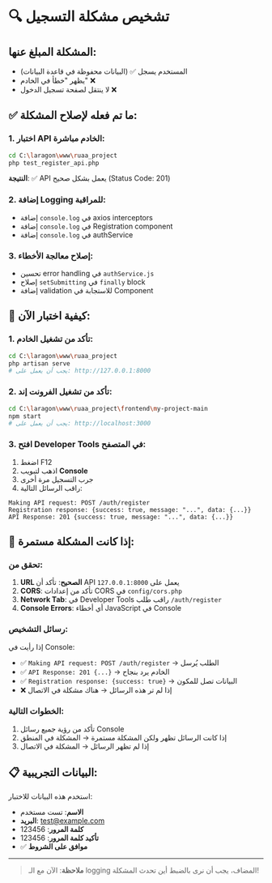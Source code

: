 # 🔍 تشخيص مشكلة التسجيل

## المشكلة المبلغ عنها:
- المستخدم يسجل ✅ (البيانات محفوظة في قاعدة البيانات)
- يظهر "خطأ في الخادم" ❌
- لا ينتقل لصفحة تسجيل الدخول ❌

## ✅ ما تم فعله لإصلاح المشكلة:

### 1. اختبار API الخادم مباشرة:
```bash
cd C:\laragon\www\ruaa_project
php test_register_api.php
```
**النتيجة**: ✅ API يعمل بشكل صحيح (Status Code: 201)

### 2. إضافة Logging للمراقبة:
- إضافة `console.log` في axios interceptors
- إضافة `console.log` في Registration component
- إضافة `console.log` في authService

### 3. إصلاح معالجة الأخطاء:
- تحسين error handling في `authService.js`
- إصلاح `setSubmitting` في `finally` block
- إضافة validation للاستجابة في Component

## 🔧 كيفية اختبار الآن:

### 1. تأكد من تشغيل الخادم:
```bash
cd C:\laragon\www\ruaa_project
php artisan serve
# يجب أن يعمل على: http://127.0.0.1:8000
```

### 2. تأكد من تشغيل الفرونت إند:
```bash
cd C:\laragon\www\ruaa_project\frontend\my-project-main
npm start
# يجب أن يعمل على: http://localhost:3000
```

### 3. افتح Developer Tools في المتصفح:
1. اضغط F12
2. اذهب لتبويب **Console**
3. جرب التسجيل مرة أخرى
4. راقب الرسائل التالية:

```
Making API request: POST /auth/register
Registration response: {success: true, message: "...", data: {...}}
API Response: 201 {success: true, message: "...", data: {...}}
```

## 🚨 إذا كانت المشكلة مستمرة:

### تحقق من:

1. **URL الصحيح**: تأكد أن API يعمل على `127.0.0.1:8000`
2. **CORS**: تأكد من إعدادات CORS في `config/cors.php`
3. **Network Tab**: في Developer Tools راقب طلب `/auth/register`
4. **Console Errors**: أي أخطاء JavaScript في Console

### رسائل التشخيص:

إذا رأيت في Console:
- ✅ `Making API request: POST /auth/register` → الطلب يُرسل
- ✅ `API Response: 201 {...}` → الخادم يرد بنجاح
- ✅ `Registration response: {success: true}` → البيانات تصل للمكون
- ❌ إذا لم تر هذه الرسائل → هناك مشكلة في الاتصال

### الخطوات التالية:
1. تأكد من رؤية جميع رسائل Console
2. إذا كانت الرسائل تظهر ولكن المشكلة مستمرة → المشكلة في المنطق
3. إذا لم تظهر الرسائل → المشكلة في الاتصال

## 📋 البيانات التجريبية:
استخدم هذه البيانات للاختبار:
- **الاسم**: تست مستخدم
- **البريد**: test@example.com  
- **كلمة المرور**: 123456
- **تأكيد كلمة المرور**: 123456
- ✅ **موافق على الشروط**

---

> **ملاحظة**: الآن مع الـ logging المضاف، يجب أن نرى بالضبط أين تحدث المشكلة!
